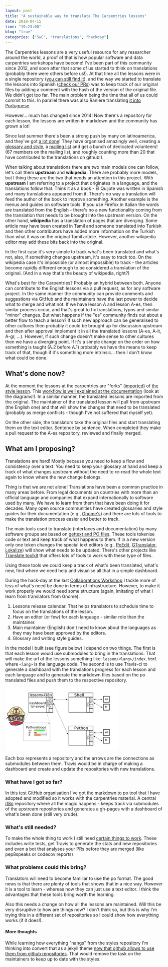 ```yaml
---
layout: post
title: "A sustainable way to translate The Carpentries lessons"
date: 2018-04-15
time: "19:23:00"
blog: "true"
categories: ["SwC", "translations", "hackday"]
---
```


The Carpentries lessons are a very useful resource for any researcher around the
world, a proof of that is how popular software and data carpentries workshops
have become! I've been part of this community since 2012, and soon after that
some of us started to think on translations (probably there were others before
us!). At that time all the lessons were in a single repository
([you can still find it](https://github.com/swcarpentry/DEPRECATED-bc)), and the
way we started to translate the lessons into Spanish
([check our PRs](https://github.com/franktoffel/swcarpentry-es/pulls?q=is%3Apr+is%3Aopen))
was to keep track of our original files by adding a comment with the hash of the
version of the original file. We didn't got too far. The main problem being the
time that all of us could commit to this. In parallel there was also Raniere 
translating [it into Portuguese](https://github.com/rgaiacs/bc/tree/pt-BR/translations/pt-BR).

However... much has changed since 2014! Now there's a repository for each lesson,
the lessons are written in markdown and the community has grown a lot!

Since last summer there's been a strong push by many on latinoamerica, and 
they've got [a lot done](https://github.com/swcarpentry?utf8=%E2%9C%93&q=-es&type=&language=)!
They have organised amazingly well, creating a [glossary and style](https://github.com/Carpentries-ES/board/blob/master/Convenciones_Traduccion.md), 
a [mailing list](https://groups.google.com/a/carpentries.org/forum/#!forum/latinoamerica) and
get a bunch of dedicated volunteers! (67 members on the mailing list, and roughly counting
more than 20 that have contributed to the translations on github!).

When talking about translations there are two main models one can follow, let's
call them **upstream** and **wikipedia**. There are probably more models, but I
thing these are the two that needs an attention in this project.
With **upstream** I am referring to a project that originates in a language, and
the translations follow that. Think it as a book - El Quijote was written in
Spanish and many translations appeared from it. There's no way a translation will
feed the author of the book to improve something. Another example is the menus and
guides on software tools. If you use Firefox in Italian the words are translated
from the English - there's no a new functionality coming from the translation that
needs to be brought into the upstream version.
On the other hand, **wikipedia** has a translation of pages that are diverging.
Some article may have been created in Tamil and someone translated into Turkish
and then other contributors have added more information on the Turkish than 
what it was on the original Tamil article. However, another wikipedia editor may
add these bits back into the original.

In the first case it's very simple to track what's been translated and what's
not, also, if something changes upstream, it's easy to track too. On the
wikipedia case it's impossible (or almost impossible) to track - the articles
become rapidly different enough to be considered a translation of the original.
(And in a way that's the beauty of wikipedia, right?)

What's best for the Carpentries? Probably an hybrid between both.
Anyone can contribute to the English lessons via a pull request, as for 
any software project. In the same manner the community can provide comments
and suggestions via GitHub and the maintainers have the last power to decide
what to merge and what not. If we have lesson A and lesson A-es, then similar
process occur, and that's great to fix translations, typos and similar "minor"
changes. But what happens if the "es" community finds out about a better flow to 
teach a lesson? If such new approach can be generalised to other cultures
then probably it could be brought up for discussion upstream and then after approval
implement it in all the translated lessons (A-es, A-it, A-gr, ...). However, if such change
doesn't make sense to other cultures then we have a diverging point. If 
it's a simple change on the order on how something is taught (A.2 before A.1)
probably we have the means to keep track of that, though if it's something
more intrinsic... then I don't know what could be done.

## What's done now?

At the moment the lessons at the carpentries are "forks"
([imported](http://swcarpentry.github.io/lesson-example/setup.html))
of [the style lesson](https://github.com/swcarpentry/styles).
This
[workflow is well explained at the documentation](http://swcarpentry.github.io/lesson-example/02-tooling/index.html)
(look at the diagrams!). In a similar manner, the translated lessons are imported from
the original. The maintainer of the translated lesson will pull from upstream
(the English one) and that will show the changes that need to be translated
(probably as merge conflicts - though I've not suffered that myself yet).

On the other side, the translators take the original files and start translating
them on the text editor. Sentence by sentence. When completed they make a pull
request to the A-es repository, reviewed and finally merged.

## What am I proposing?

Translations are hard! Mostly because you need to keep a flow and consistency
over a text. You need to keep your glossary at hand and keep a track of what
changes upstream without the need to re-read the whole text again to know where
the new change belongs.

Thing is that we are not alone! Translations have been a common practice in many
areas before. From legal documents on countries with more than an official
language and companies that expand internationally to software used by many. We
have to learn from them that have been doing it for decades. Many open source
communities have created glossaries and style guides for their documentation
(e.g., [Gnome's](https://developer.gnome.org/gdp-style-guide/2.32/index.html.en)) 
and there are lots of tools to make the translation process easier and better
to track.

The main tools used to translate (interfaces and documentation) by many software
groups are based on [gettext and PO files](https://en.wikipedia.org/wiki/Gettext).
These tools tokenise code or text and keep track of what happens to them. If in
a new version only one token changes the special text editors
(e.g., [PoEdit](http://www.poedit.net),
[GTranslator](https://wiki.gnome.org/Apps/Gtranslator),
[Lokalize](https://userbase.kde.org/Lokalize))
will show what needs to be updated. There's other projects like
[Translate toolkit](http://docs.translatehouse.org/projects/translate-toolkit/en/latest/commands/index.html)
that offers lots of tools to work with these type of files.

Using these tools we could keep a track of what's been translated, what's 
new, find where we need help and visualise all that in a simple dashboard.

During the hack-day at the last [Collaborations Workshop](https://www.software.ac.uk/cw18)
I tackle more of less of what's need be done in terms of infrastructure.
However, to make it work properly we would need some structure (again,
imitating of what I learn from translators from Gnome).

1. Lessons release calendar. That helps translators to schedule time
   to focus on the translations of the lesson.
1. Have an editor (or few) for each language - similar role than the
   maintainer.
1. Main maintainer (English) don't need to know about the languages
   as they may have been approved by the editors.
1. Glossary and writing style guides.

In the model I built (see figure below) I depend on two things.
The first is that each lesson would use submodules to bring in the translations.
That will make the url of the lessons something like: `lesson/<lang>/index.html`
where `<lang>` is the language code.
The second is to use Travis-ci to generate a dashboard with the translations
progress for each lesson and each language and to generate the markdown files
based on the po translated files and push them to the respective repository.

<img height="200px" alt="i18n diagram" src="/gallery/images/2018/04/2018-04-15-i18n_diagram.png">

Each box represents a repository and the arrows are the connections as submodules
between them. Travis would be in charge of making a dashboard and create and update
the repositories with new translations.

### What have I got so far?

In [this test GitHub organisation](https://github.com/swcarpentry-i18n) I've got
the [markdown to po](https://github.com/swcarpentry-i18n/po4gitbook) tool that I
have adopted and modified so it works with the carpentries material. A central 
[i18n](https://github.com/swcarpentry-i18n/i18n) repository where all the magic
happens - keeps track via submodules of the upstream repositories and generates
a gh-pages with a dashboard of what's been done (still very crude).

### What's still needed?

To make the whole thing to work I still need 
[certain things to work](https://github.com/swcarpentry-i18n/i18n/issues?q=is%3Aissue+is%3Aopen). 
These includes write tests, get Travis to generate the stats and new repositories 
and even a bot that analyses your PRs before they are merged (like pep8speaks or 
codecov reports)
 
### What problems could this bring?

Translators will need to become familiar to use the po format. The good news is
that there are plenty of tools that shows that in a nice way. However it is a 
tool to learn - whereas now they can just use a text editor. I think the advantages
that these tools bring worth the learning.

Also this needs a change on how all the lessons are maintained. Will this be
very disruptive to how are things now? I don't think so, but this is why I'm
trying this in a different set of repositories so I could show how everything
works (if it does!).


#### More thoughts

While learning how everything "hangs" from the styles repository I'm thinking
into convert that as a jekyll theme [now that github allows to use them from
github repositories](https://blog.github.com/2017-11-29-use-any-theme-with-github-pages/). 
That would remove the task on the maintainers to keep up to date with the styles.
